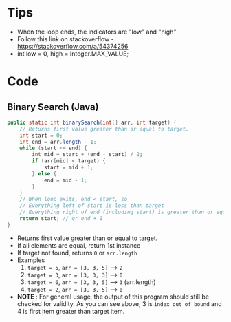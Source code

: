 # Tips
- When the loop ends, the indicators are "low" and "high"
- Follow this link on stackoverflow - https://stackoverflow.com/a/54374256 
- int low = 0, high = Integer.MAX_VALUE;

# Code
## Binary Search (Java)
```java
public static int binarySearch(int[] arr, int target) {
    // Returns first value greater than or equal to target. 
    int start = 0;
    int end = arr.length - 1;
    while (start <= end) {
        int mid = start + (end - start) / 2;
        if (arr[mid] < target) {
            start = mid + 1;
        } else {
            end = mid - 1;
        }
    }
    // When loop exits, end < start, so
    // Everything left of start is less than target
    // Everything right of end (including start) is greater than or equal to target
    return start; // or end + 1
}
```
- Returns first value greater than or equal to target. 
- If all elements are equal, return 1st instance
- If target not found, returns `0` or `arr.length`
- Examples
  1. `target = 5`, `arr = [3, 3, 5]` --> `2`
  2. `target = 3`, `arr = [3, 3, 3]` --> `0`
  3. `target = 6`, `arr = [3, 3, 5]` --> `3` (arr.length)
  4. `target = 2`, `arr = [3, 3, 5]` --> `0`
- **NOTE** : For general usage, the output of this program should still be checked for validity. As you can see above, 3 is `index out of bound` and 4 is first item greater than target item.